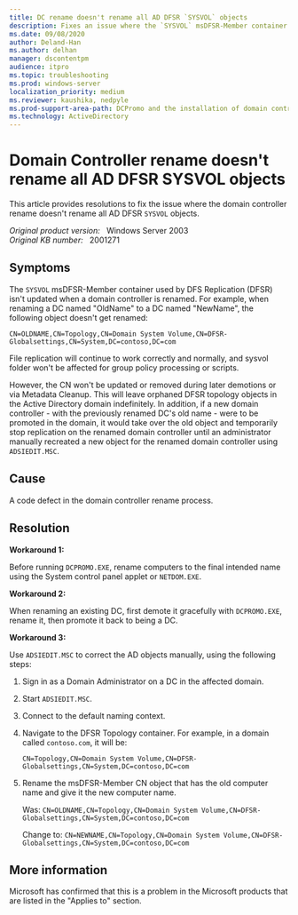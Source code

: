 ```yaml
---
title: DC rename doesn't rename all AD DFSR `SYSVOL` objects
description: Fixes an issue where the `SYSVOL` msDFSR-Member container used by DFS Replication isn't updated.
ms.date: 09/08/2020
author: Deland-Han
ms.author: delhan
manager: dscontentpm
audience: itpro
ms.topic: troubleshooting
ms.prod: windows-server
localization_priority: medium
ms.reviewer: kaushika, nedpyle
ms.prod-support-area-path: DCPromo and the installation of domain controllers
ms.technology: ActiveDirectory
---
```

# Domain Controller rename doesn't rename all AD DFSR SYSVOL objects

This article provides resolutions to fix the issue where the domain controller rename doesn't rename all AD DFSR `SYSVOL` objects.

_Original product version:_ &nbsp; Windows Server 2003  
_Original KB number:_ &nbsp; 2001271

## Symptoms

The `SYSVOL` msDFSR-Member container used by DFS Replication (DFSR) isn't updated when a domain controller is renamed. For example, when renaming a DC named "OldName" to a DC named "NewName", the following object doesn't get renamed:

 `CN=OLDNAME,CN=Topology,CN=Domain System Volume,CN=DFSR-Globalsettings,CN=System,DC=contoso,DC=com`  

File replication will continue to work correctly and normally, and sysvol folder won't be affected for group policy processing or scripts.

However, the CN won't be updated or removed during later demotions or via Metadata Cleanup. This will leave orphaned DFSR topology objects in the Active Directory domain indefinitely. In addition, if a new domain controller - with the previously renamed DC's old name - were to be promoted in the domain, it would take over the old object and temporarily stop replication on the renamed domain controller until an administrator manually recreated a new object for the renamed domain controller using `ADSIEDIT.MSC`.

## Cause

A code defect in the domain controller rename process.

## Resolution

**Workaround 1:**  

Before running `DCPROMO.EXE`, rename computers to the final intended name using the System control panel applet or `NETDOM.EXE`.

 **Workaround 2:**  

When renaming an existing DC, first demote it gracefully with `DCPROMO.EXE`, rename it, then promote it back to being a DC.

 **Workaround 3:**  

Use `ADSIEDIT.MSC` to correct the AD objects manually, using the following steps:  

1. Sign in as a Domain Administrator on a DC in the affected domain.
2. Start `ADSIEDIT.MSC`.
3. Connect to the default naming context.
4. Navigate to the DFSR Topology container. For example, in a domain called `contoso.com`, it will be:

    `CN=Topology,CN=Domain System Volume,CN=DFSR-Globalsettings,CN=System,DC=contoso,DC=com`

5. Rename the msDFSR-Member CN object that has the old computer name and give it the new computer name.

    Was: `CN=OLDNAME,CN=Topology,CN=Domain System Volume,CN=DFSR-Globalsettings,CN=System,DC=contoso,DC=com`

    Change to: `CN=NEWNAME,CN=Topology,CN=Domain System Volume,CN=DFSR-Globalsettings,CN=System,DC=contoso,DC=com`

## More information

Microsoft has confirmed that this is a problem in the Microsoft products that are listed in the "Applies to" section.
